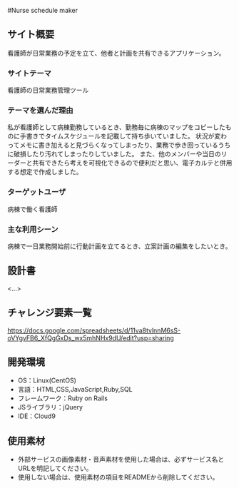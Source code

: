 #Nurse schedule maker

## サイト概要
看護師が日常業務の予定を立て、他者と計画を共有できるアプリケーション。

### サイトテーマ
看護師の日常業務管理ツール

### テーマを選んだ理由

私が看護師として病棟勤務しているとき、勤務毎に病棟のマップをコピーしたものに手書きでタイムスケジュールを記載して持ち歩いていました。
状況が変わってメモに書き加えると見づらくなってしまったり、業務で歩き回っているうちに破損したり汚れてしまったりしていました。
また、他のメンバーや当日のリーダーと共有できたら考えを可視化できるので便利だと思い、電子カルテと併用する想定で作成しました。

### ターゲットユーザ
病棟で働く看護師

### 主な利用シーン
病棟で一日業務開始前に行動計画を立てるとき、立案計画の編集をしたいとき。

## 設計書
<...>

## チャレンジ要素一覧
https://docs.google.com/spreadsheets/d/11va8tvlnnM6sS-oVYgvFB6_XfQgGxDs_wx5mhNHx9dU/edit?usp=sharing

## 開発環境
- OS：Linux(CentOS)
- 言語：HTML,CSS,JavaScript,Ruby,SQL
- フレームワーク：Ruby on Rails
- JSライブラリ：jQuery
- IDE：Cloud9

## 使用素材
- 外部サービスの画像素材・音声素材を使用した場合は、必ずサービス名とURLを明記してください。
- 使用しない場合は、使用素材の項目をREADMEから削除してください。